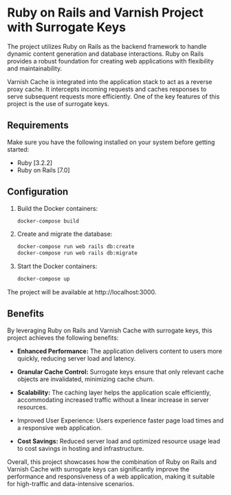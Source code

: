 # Ruby on Rails and Varnish Project with Surrogate Keys

The project utilizes Ruby on Rails as the backend framework to handle dynamic content generation and database interactions. Ruby on Rails provides a robust foundation for creating web applications with flexibility and maintainability.

Varnish Cache is integrated into the application stack to act as a reverse proxy cache. It intercepts incoming requests and caches responses to serve subsequent requests more efficiently. One of the key features of this project is the use of surrogate keys.


## Requirements

Make sure you have the following installed on your system before getting started:

- Ruby [3.2.2]
- Ruby on Rails [7.0]

## Configuration

1. Build the Docker containers:
    ```bash
    docker-compose build
    ```

2. Create and migrate the database:
    ```bash
    docker-compose run web rails db:create
    docker-compose run web rails db:migrate
    ```

3. Start the Docker containers:
    ```bash
    docker-compose up
    ```

The project will be available at http://localhost:3000.

## Benefits

By leveraging Ruby on Rails and Varnish Cache with surrogate keys, this project achieves the following benefits:

- **Enhanced Performance:** The application delivers content to users more quickly, reducing server load and latency.

- **Granular Cache Control:** Surrogate keys ensure that only relevant cache objects are invalidated, minimizing cache churn.

- **Scalability:** The caching layer helps the application scale efficiently, accommodating increased traffic without a linear increase in server resources.

- Improved User Experience: Users experience faster page load times and a responsive web application.

- **Cost Savings:** Reduced server load and optimized resource usage lead to cost savings in hosting and infrastructure.

Overall, this project showcases how the combination of Ruby on Rails and Varnish Cache with surrogate keys can significantly improve the performance and responsiveness of a web application, making it suitable for high-traffic and data-intensive scenarios.
